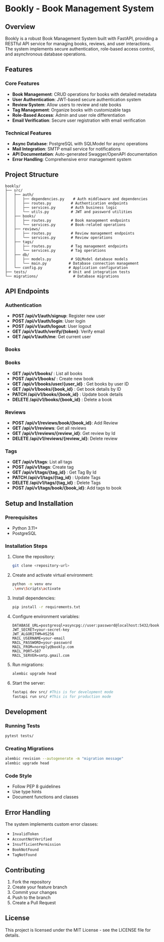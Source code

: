 # Bookly - Book Management System

## Overview

Bookly is a robust Book Management System built with FastAPI, providing a RESTful API service for managing books, reviews, and user interactions. The system implements secure authentication, role-based access control, and asynchronous database operations.

## Features

### Core Features
- **Book Management**: CRUD operations for books with detailed metadata
- **User Authentication**: JWT-based secure authentication system
- **Review System**: Allow users to review and rate books
- **Tag Management**: Organize books with customizable tags
- **Role-Based Access**: Admin and user role differentiation
- **Email Verification**: Secure user registration with email verification

### Technical Features
- **Async Database**: PostgreSQL with SQLModel for async operations
- **Mail Integration**: SMTP email service for notifications
- **API Documentation**: Auto-generated Swagger/OpenAPI documentation
- **Error Handling**: Comprehensive error management system

## Project Structure

```
bookly/
├── src/
│   ├── auth/
│   │   ├── dependencies.py    # Auth middleware and dependencies
│   │   ├── routes.py         # Authentication endpoints
│   │   ├── services.py       # Auth business logic
│   │   └── utils.py          # JWT and password utilities
│   ├── books/
│   │   ├── routes.py         # Book management endpoints
│   │   └── services.py       # Book-related operations
│   ├── reviews/
│   │   ├── routes.py         # Review management endpoints
│   │   └── services.py       # Review operations
│   ├── tags/
│   │   ├── routes.py         # Tag management endpoints
│   │   └── services.py       # Tag operations
│   ├── db/
│   │   ├── models.py         # SQLModel database models
│   │   └── main.py          # Database connection management
│   └── config.py            # Application configuration
├── tests/                   # Unit and integration tests
└── migrations/                # Database migrations
```

## API Endpoints

### Authentication
- **POST /api/v1/auth/signup**: Register new user
- **POST /api/v1/auth/login**: User login
- **POST /api/v1/auth/logout**: User logout
- **GET /api/v1/auth/verify/{token}**: Verify email
- **GET /api/v1/auth/me**: Get current user

### Books
### Books
- **GET /api/v1/books/** : List all books
- **POST /api/v1/books/** : Create new book
- **GET /api/v1/books/user/{user_id}** : Get books by user ID
- **GET /api/v1/books/{book_id}** : Get book details by ID
- **PATCH /api/v1/books/{book_id}** : Update book details
- **DELETE /api/v1/books/{book_id}** : Delete a book

### Reviews
- **POST /api/v1/reviews/book/{book_id}**: Add Review
- **GET /api/v1/reviews**: Get all reviews
- **GET /api/v1/reviews/{review_id}**: Get review by Id
- **DELETE /api/v1/reviews/{review_id}**: Delete review

### Tags
- **GET /api/v1/tags**: List all tags
- **POST /api/v1/tags**: Create tag
- **GET /api/v1/tags/{tag_id}** : Get Tag By Id
- **PATCH /api/v1/tags/{tag_id}** : Update Tags
- **DELETE /api/v1/tags/{tag_id}** : Delete Tags
- **POST /api/v1/tags/book/{book_id}**: Add tags to book

## Setup and Installation

### Prerequisites
- Python 3.11+
- PostgreSQL


### Installation Steps
1. Clone the repository:
   ```bash
   git clone <repository-url>
   ```

2. Create and activate virtual environment:
   ```bash
   python -m venv env
   .\env\Scripts\activate
   ```

3. Install dependencies:
   ```bash
   pip install -r requirements.txt
   ```

4. Configure environment variables:
   ```env
   DATABASE_URL=postgresql+asyncpg://user:password@localhost:5432/bookly
   JWT_SECRET=your-secret-key
   JWT_ALGORITHM=HS256
   MAIL_USERNAME=your-email
   MAIL_PASSWORD=your-password
   MAIL_FROM=noreply@bookly.com
   MAIL_PORT=587
   MAIL_SERVER=smtp.gmail.com
   ```

5. Run migrations:
   ```bash
   alembic upgrade head
   ```

6. Start the server:
   ```bash
   fastapi dev src/ #This is for development mode
   fastapi run src/ #This is for production mode
   ```

## Development

### Running Tests
```bash
pytest tests/
```

### Creating Migrations
```bash
alembic revision --autogenerate -m "migration message"
alembic upgrade head
```

### Code Style
- Follow PEP 8 guidelines
- Use type hints
- Document functions and classes

## Error Handling

The system implements custom error classes:
- `InvalidToken`
- `AccountNotVerified`
- `InsufficientPermission`
- `BookNotFound`
- `TagNotFound`

## Contributing

1. Fork the repository
2. Create your feature branch
3. Commit your changes
4. Push to the branch
5. Create a Pull Request

## License

This project is licensed under the MIT License - see the LICENSE file for details.